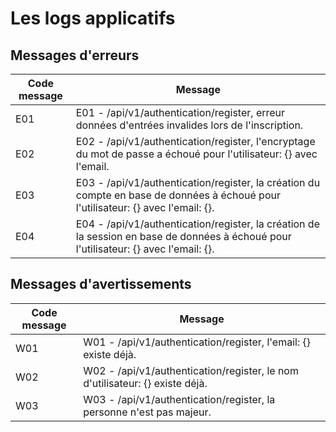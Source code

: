 # Les logs applicatifs

## Messages d'erreurs

| Code message | Message                                                                                                                               |
| ------------ | ------------------------------------------------------------------------------------------------------------------------------------- |
| E01          | E01 - /api/v1/authentication/register, erreur données d'entrées invalides lors de l'inscription.                                      |
| E02          | E02 - /api/v1/authentication/register, l'encryptage du mot de passe a échoué pour l'utilisateur: {} avec l'email.                     |
| E03          | E03 - /api/v1/authentication/register, la création du compte en base de données à échoué pour l'utilisateur: {} avec l'email: {}.     |
| E04          | E04 - /api/v1/authentication/register, la création de la session en base de données à échoué pour l'utilisateur: {} avec l'email: {}. |

## Messages d'avertissements

| Code message | Message                                                                      |
| ------------ | ---------------------------------------------------------------------------- |
| W01          | W01 - /api/v1/authentication/register, l'email: {} existe déjà.              |
| W02          | W02 - /api/v1/authentication/register, le nom d'utilisateur: {} existe déjà. |
| W03          | W03 - /api/v1/authentication/register, la personne n'est pas majeur.         |

